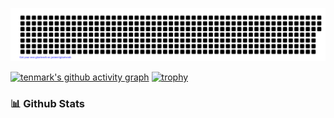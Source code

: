  
![gitartwork](gitartwork.svg)

[![tenmark's github activity graph](https://activity-graph.herokuapp.com/graph?username=tenmark86&theme=react-dark)](https://github.com/tenmark86/github-readme-activity-graph)
[![trophy](https://github-profile-trophy.vercel.app/?username=ryo-ma&theme=onedark)](https://github.com/ryo-ma/github-profile-trophy)

### 📊 Github Stats
<a href='https://github.com/tenmark86/github-stats-transparent'>
 

 
